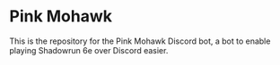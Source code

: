 # Pink Mohawk

This is the repository for the Pink Mohawk Discord bot, a bot to enable playing Shadowrun 6e over Discord easier.
